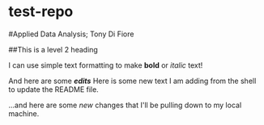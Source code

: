 # test-repo

#Applied Data Analysis; Tony Di Fiore

##This is a level 2 heading

I can use simple text formatting to make **bold** or *italic* text!

And here are some ***edits***
Here is some new text I am adding from the shell to update the README file.

...and here are some *new* changes that I'll be pulling down to my local machine.
